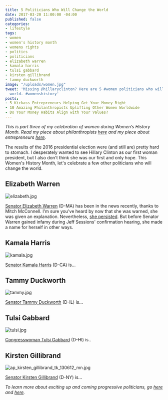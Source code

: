 ```yaml
---
title: 5 Politicians Who Will Change the World
date: 2017-03-20 11:00:00 -04:00
published: false
categories:
- lifestyle
tags:
- women
- women's history month
- womens rights
- politics
- politicians
- elizabeth warren
- kamala harris
- tulsi gabbard
- kirsten gillibrand
- tammy duckworth
image: "/uploads/women.jpg"
tweet: 'Missing @hillaryclinton? Here are 5 #women politicians who will change the
  world. #womenshistory'
posts:
- 5 Kickass Entrepreneurs Helping Get Your Money Right
- 10 Amazing Philanthropists Uplifting Other Women Worldwide
- Do Your Money Habits Align with Your Values?
---
```


*This is part three of my celebration of women during Women’s History Month. Read my piece about philanthropists [here](https://www.maggiegermano.com/blog/10-Amazing-Philanthropists-Uplifting-Other-Women/) and my piece about entrepreneurs [here](https://www.maggiegermano.com/blog/5-kickass-entrepreneurs-getting-your-money-right/).*

The results of the 2016 presidential election were (and still are) pretty hard to stomach. I desperately wanted to see Hillary Clinton as our first woman president, but I also don't think she was our first and only hope. This Women's History Month, let's celebrate a few other politicians who will change the world.

## Elizabeth Warren

![elizabeth.jpg](/uploads/elizabeth.jpg)

[Senator Elizabeth Warren](https://www.warren.senate.gov/) (D-MA) has been in the news recently, thanks to Mitch McConnell. I'm sure you've heard by now that she was warned, she was given an explanation. Nevertheless, [she persisted](http://www.cnn.com/2017/02/08/politics/elizabeth-warren-nevertheless-she-persisted-trnd/). But before Senator Warren gained infamy during Jeff Sessions' confirmation hearing, she made a name for herself in other ways.

## Kamala Harris

![kamala.jpg](/uploads/kamala.jpg)

[Senator Kamala Harris](https://www.harris.senate.gov/) (D-CA) is...

## Tammy Duckworth

![tammy.jpg](/uploads/tammy.jpg)

[Senator Tammy Duckworth](https://www.duckworth.senate.gov/) (D-IL) is...

## Tulsi Gabbard

![tulsi.jpg](/uploads/tulsi.jpg)

[Congresswoman Tulsi Gabbard](https://gabbard.house.gov/) (D-HI) is..

## Kirsten Gillibrand

![ap_kirsten_gillibrand_tk_130612_mn.jpg](/uploads/ap_kirsten_gillibrand_tk_130612_mn.jpg)

[Senator Kirsten Gillibrand](https://www.gillibrand.senate.gov/) (D-NY) is...

*To learn more about exciting up and coming progressive politicians, go [here](https://www.washingtonpost.com/news/the-fix/wp/2017/01/09/11-democratic-women-who-could-run-for-president-in-2020-ranked/?utm_term=.62c0cfe0c308) and [here](http://emilyslist.org/).*